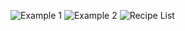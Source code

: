 ![Example 1](C:\Users\EnesCaliskan\Downloads\images\example1.png)
![Example 2](C:\Users\EnesCaliskan\Downloads\images\example2.png)
![Recipe List](C:\Users\EnesCaliskan\Downloads\images\recipeList.png)
